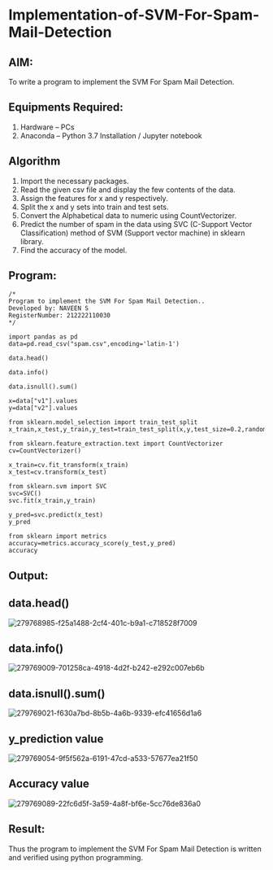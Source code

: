 # Implementation-of-SVM-For-Spam-Mail-Detection

## AIM:
To write a program to implement the SVM For Spam Mail Detection.

## Equipments Required:
1. Hardware – PCs
2. Anaconda – Python 3.7 Installation / Jupyter notebook

## Algorithm
1. Import the necessary packages. 
2. Read the given csv file and display the few contents of the data. 
3. Assign the features for x and y respectively. 
4. Split the x and y sets into train and test sets.
5. Convert the Alphabetical data to numeric using CountVectorizer.
6. Predict the number of spam in the data using SVC (C-Support Vector Classification) method of SVM (Support vector machine) in sklearn library.
7. Find the accuracy of the model.

## Program:
```
/*
Program to implement the SVM For Spam Mail Detection..
Developed by: NAVEEN S
RegisterNumber: 212222110030 
*/
```
```
import pandas as pd
data=pd.read_csv("spam.csv",encoding='latin-1')

data.head()

data.info()

data.isnull().sum()

x=data["v1"].values
y=data["v2"].values

from sklearn.model_selection import train_test_split
x_train,x_test,y_train,y_test=train_test_split(x,y,test_size=0.2,random_state=0)

from sklearn.feature_extraction.text import CountVectorizer
cv=CountVectorizer()

x_train=cv.fit_transform(x_train)
x_test=cv.transform(x_test)

from sklearn.svm import SVC
svc=SVC()
svc.fit(x_train,y_train)

y_pred=svc.predict(x_test)
y_pred

from sklearn import metrics
accuracy=metrics.accuracy_score(y_test,y_pred)
accuracy

```
## Output:

## data.head()
![279768985-f25a1488-2cf4-401c-b9a1-c718528f7009](https://github.com/NaveenSivamalai/Implementation-of-SVM-For-Spam-Mail-Detection/assets/123792574/8cd51e31-61b0-40ae-b34b-e735f31e84e9)


## data.info()
![279769009-701258ca-4918-4d2f-b242-e292c007eb6b](https://github.com/NaveenSivamalai/Implementation-of-SVM-For-Spam-Mail-Detection/assets/123792574/d37fdaaf-91e1-4e13-9269-41e48e846652)


## data.isnull().sum()
![279769021-f630a7bd-8b5b-4a6b-9339-efc41656d1a6](https://github.com/NaveenSivamalai/Implementation-of-SVM-For-Spam-Mail-Detection/assets/123792574/0ef9e40f-448a-45da-af9f-86747f9f9419)


## y_prediction value
![279769054-9f5f562a-6191-47cd-a533-57677ea21f50](https://github.com/NaveenSivamalai/Implementation-of-SVM-For-Spam-Mail-Detection/assets/123792574/97ca75b8-5530-42b6-b870-897accc8201a)


## Accuracy value
![279769089-22fc6d5f-3a59-4a8f-bf6e-5cc76de836a0](https://github.com/NaveenSivamalai/Implementation-of-SVM-For-Spam-Mail-Detection/assets/123792574/aad2fb13-c342-4224-a654-545e3c6d375c)



## Result:
Thus the program to implement the SVM For Spam Mail Detection is written and verified using python programming.
